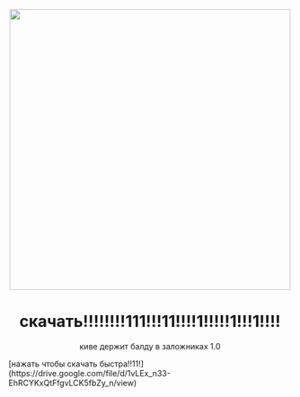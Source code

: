 <div align="center">
  <img height="500" src="https://i.ibb.co/5KH57ND/preview.png"  />
</div>

<h1 align="center">скачать!!!!!!!!111!!!11!!!!1!!!!!1!!!1!!!!</h1>

<p align="center">киве держит балду в заложниках 1.0</p>
[нажать чтобы скачать быстра!!11!](https://drive.google.com/file/d/1vLEx_n33-EhRCYKxQtFfgvLCK5fbZy_n/view)
